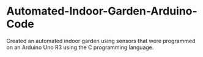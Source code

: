 # Automated-Indoor-Garden-Arduino-Code
Created an automated indoor garden using sensors that were programmed on an Arduino Uno R3 using the C programming language.
